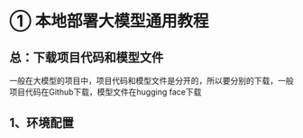 # ①  本地部署大模型通用教程

## 总：下载项目代码和模型文件

一般在大模型的项目中，项目代码和模型文件是分开的，所以要分别的下载，一般项目代码在Github下载，模型文件在hugging face下载
## 1、环境配置